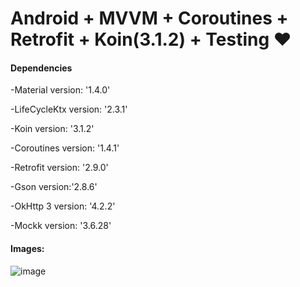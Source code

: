 # Android + MVVM + Coroutines + Retrofit + Koin(3.1.2) + Testing ❤️

#### Dependencies
-Material version: '1.4.0'

-LifeCycleKtx version: '2.3.1'

-Koin version: '3.1.2'

-Coroutines version: '1.4.1'

-Retrofit version: '2.9.0'

-Gson version:'2.8.6'

-OkHttp 3 version: '4.2.2'

-Mockk version: '3.6.28'

#### Images:
![image](https://user-images.githubusercontent.com/4006777/130828092-b80aed6d-bf1d-427f-938f-8a1368a3baeb.png)
